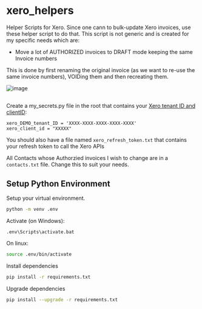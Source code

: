 # xero_helpers
Helper Scripts for Xero. Since one cann to bulk-update Xero invoices, use these helper script to do that. This script is not generic and is created for my specific needs which are:

* Move a lot of AUTHORIZED invoices to DRAFT mode keeping the same Invoice numbers

This is done by first renaming the original invoice (as we want to re-use the same invoice numbers), VOIDing them and then recreating them.

![image](https://user-images.githubusercontent.com/327990/103514620-f7460c00-4ea7-11eb-9a6b-f797fd85bdf5.png)


## 

Create a my_secrets.py file in the root that contains your [Xero tenant ID and clientID](https://developer.xero.com/documentation/oauth2/sign-in):

```
xero_DEMO_tenant_ID = 'XXXX-XXXX-XXXX-XXXX-XXXX'
xero_client_id = "XXXXX"
```

You should also have a file named `xero_refresh_token.txt` that contains your refresh token to call the Xero APIs

All Contacts whose Authorzied invoices I wish to change are in a `contacts.txt` file. Change this to suit your needs.

## Setup Python Environment

Setup your virtual environment. 
```bash
python -m venv .env
```

Activate (on Windows):
```dos
.env\Scripts\activate.bat
```

On linux: 
```bash
source .env/bin/activate
```

Install dependencies

```bash
pip install -r requirements.txt
```

Upgrade dependencies

```bash
pip install --upgrade -r requirements.txt
```
